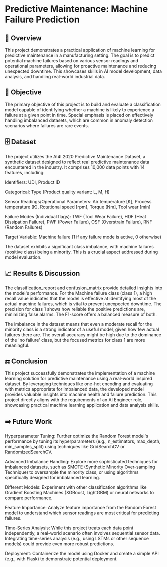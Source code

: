 # Predictive Maintenance: Machine Failure Prediction
## 🌟 Overview
This project demonstrates a practical application of machine learning for predictive maintenance in a manufacturing setting. The goal is to predict potential machine failures based on various sensor readings and operational parameters, allowing for proactive maintenance and reducing unexpected downtime. This showcases skills in AI model development, data analysis, and handling real-world industrial data.

## 🎯 Objective
The primary objective of this project is to build and evaluate a classification model capable of identifying whether a machine is likely to experience a failure at a given point in time. Special emphasis is placed on effectively handling imbalanced datasets, which are common in anomaly detection scenarios where failures are rare events.

## 🗄️ Dataset
The project utilizes the AI4I 2020 Predictive Maintenance Dataset, a synthetic dataset designed to reflect real predictive maintenance data encountered in the industry. It comprises 10,000 data points with 14 features, including:

Identifiers: UDI, Product ID

Categorical: Type (Product quality variant: L, M, H)

Sensor Readings/Operational Parameters: Air temperature [K], Process temperature [K], Rotational speed [rpm], Torque [Nm], Tool wear [min]

Failure Modes (Individual flags): TWF (Tool Wear Failure), HDF (Heat Dissipation Failure), PWF (Power Failure), OSF (Overstrain Failure), RNF (Random Failures)

Target Variable: Machine failure (1 if any failure mode is active, 0 otherwise)

The dataset exhibits a significant class imbalance, with machine failures (positive class) being a minority. This is a crucial aspect addressed during model evaluation.


## 📈 Results & Discussion
The classification_report and confusion_matrix provide detailed insights into the model's performance. For the Machine failure class (class 1), a high recall value indicates that the model is effective at identifying most of the actual machine failures, which is vital to prevent unexpected downtime. The precision for class 1 shows how reliable the positive predictions are, minimizing false alarms. The F1-score offers a balanced measure of both.

The imbalance in the dataset means that even a moderate recall for the minority class is a strong indicator of a useful model, given how few actual failures there are. The overall accuracy might be high due to the dominance of the 'no failure' class, but the focused metrics for class 1 are more meaningful.

## 🔚 Conclusion
This project successfully demonstrates the implementation of a machine learning solution for predictive maintenance using a real-world inspired dataset. By leveraging techniques like one-hot encoding and evaluating with metrics appropriate for imbalanced data, the developed model provides valuable insights into machine health and failure prediction. This project directly aligns with the requirements of an AI Engineer role, showcasing practical machine learning application and data analysis skills.

## ➡️ Future Work
Hyperparameter Tuning: Further optimize the Random Forest model's performance by tuning its hyperparameters (e.g., n_estimators, max_depth, min_samples_split) using techniques like GridSearchCV or RandomizedSearchCV.

Advanced Imbalance Handling: Explore more sophisticated techniques for imbalanced datasets, such as SMOTE (Synthetic Minority Over-sampling Technique) to oversample the minority class, or using algorithms specifically designed for imbalanced learning.

Different Models: Experiment with other classification algorithms like Gradient Boosting Machines (XGBoost, LightGBM) or neural networks to compare performance.

Feature Importance: Analyze feature importance from the Random Forest model to understand which sensor readings are most critical for predicting failures.

Time-Series Analysis: While this project treats each data point independently, a real-world scenario often involves sequential sensor data. Integrating time-series analysis (e.g., using LSTMs or other sequence models) could provide even more robust predictions.

Deployment: Containerize the model using Docker and create a simple API (e.g., with Flask) to demonstrate potential deployment.
